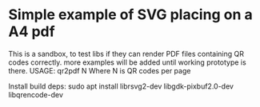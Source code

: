 # Simple example of SVG placing on a A4 pdf

This is a sandbox, to test libs if they can render
PDF files containing QR codes correctly.
more examples will be added until working prototype is there.
USAGE:
qr2pdf N
Where N is QR codes per page

Install build deps:
sudo apt install librsvg2-dev libgdk-pixbuf2.0-dev libqrencode-dev

